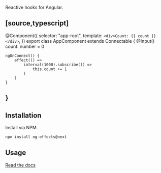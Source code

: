 <img src="https://i.imgur.com/A1924dn.png" alt="" />

Reactive hooks for Angular.

[source,typescript]
----
@Component({
    selector: "app-root",
    template: `
        <div>Count: {{ count }}</div>
    `,
})
export class AppComponent extends Connectable {
    @Input()
    count: number = 0

    ngOnConnect() {
        effect(() =>
            interval(1000).subscribe(() =>
                this.count += 1
            )
        )
    }
}
----

## Installation

Install via NPM.

```bash
npm install ng-effects@next
```

## Usage

[Read the docs](https://ngfx.io)
